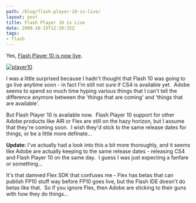 ```yaml
---
path: /blog/flash-player-10-is-live/
layout: post
title: Flash Player 10 is Live
date: 2008-10-15T12:20:15Z
tags:
- flash
---
```


Yes, [Flash Player 10 is now live](http://www.adobe.com/shockwave/download/download.cgi?P1_Prod_Version=ShockwaveFlash).

[![](http://uploads.psyked.co.uk/2008/10/player10.jpg "player10")](player10.jpg)

I was a little surprised because I hadn't thought that Flash 10 was going to go live anytime soon - in fact I'm still not sure if CS4 is available yet.  Adobe seems to spend so much time hyping various things that I can't tell the difference anymore between the 'things that are coming' and 'things that are available'.

But Flash Player 10 is available now.  Flash Player 10 support for other Adobe products like AIR or Flex are still on the hazy horizon, but I assume that they're coming soon.  I wish they'd stick to the same release dates for things, or be a little more definate...

**Update:** I've actually had a look into this a bit more thoroughly, and it seems like Adobe are actually keeping to the same release dates - releasing CS4 and Flash Player 10 on the same day.  I guess I was just expecting a fanfare or something...

It's that damned Flex SDK that confuses me - Flex has betas that can publish FP10 stuff way before FP10 goes live, but the Flash IDE doesn't do betas like that.  So if you ignore Flex, then Adobe are sticking to their guns with how they do things...